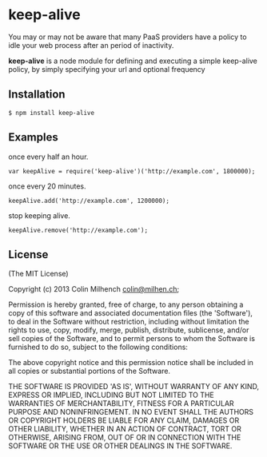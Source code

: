 keep-alive
==========

You may or may not be aware that many PaaS providers have a policy to 
idle your web process after an period of inactivity.

**keep-alive** is a node module for defining and executing a simple 
keep-alive policy, by simply specifying your url and optional frequency

## Installation

    $ npm install keep-alive

## Examples

once every half an hour.

```
var keepAlive = require('keep-alive')('http://example.com', 1800000);
```

once every 20 minutes.

```
keepAlive.add('http://example.com', 1200000);
```

stop keeping alive.

```
keepAlive.remove('http://example.com');
```

## License 

(The MIT License)

Copyright (c) 2013 Colin Milhench <colin@milhen.ch>;

Permission is hereby granted, free of charge, to any person obtaining
a copy of this software and associated documentation files (the
'Software'), to deal in the Software without restriction, including
without limitation the rights to use, copy, modify, merge, publish,
distribute, sublicense, and/or sell copies of the Software, and to
permit persons to whom the Software is furnished to do so, subject to
the following conditions:

The above copyright notice and this permission notice shall be
included in all copies or substantial portions of the Software.

THE SOFTWARE IS PROVIDED 'AS IS', WITHOUT WARRANTY OF ANY KIND,
EXPRESS OR IMPLIED, INCLUDING BUT NOT LIMITED TO THE WARRANTIES OF
MERCHANTABILITY, FITNESS FOR A PARTICULAR PURPOSE AND NONINFRINGEMENT.
IN NO EVENT SHALL THE AUTHORS OR COPYRIGHT HOLDERS BE LIABLE FOR ANY
CLAIM, DAMAGES OR OTHER LIABILITY, WHETHER IN AN ACTION OF CONTRACT,
TORT OR OTHERWISE, ARISING FROM, OUT OF OR IN CONNECTION WITH THE
SOFTWARE OR THE USE OR OTHER DEALINGS IN THE SOFTWARE.